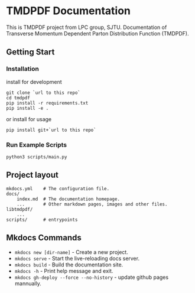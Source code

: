 # TMDPDF Documentation

This is TMDPDF project from LPC group, SJTU.
Documentation of Transverse Momentum Dependent Parton Distribution Function (TMDPDF).

## Getting Start

### Installation

install for development

```shell
git clone `url to this repo`
cd tmdpdf
pip install -r requirements.txt
pip install -e .
```

or install for usage

```shell
pip install git+`url to this repo`
```

### Run Example Scripts

```shell
python3 scripts/main.py
```

## Project layout

    mkdocs.yml    # The configuration file.
    docs/
        index.md  # The documentation homepage.
        ...       # Other markdown pages, images and other files.
    libtmdpdf/
        ...
    scripts/      # entrypoints

## Mkdocs Commands

* `mkdocs new [dir-name]` - Create a new project.
* `mkdocs serve` - Start the live-reloading docs server.
* `mkdocs build` - Build the documentation site.
* `mkdocs -h` - Print help message and exit.
* `mkdocs gh-deploy --force --no-history` - update github pages mannually.

